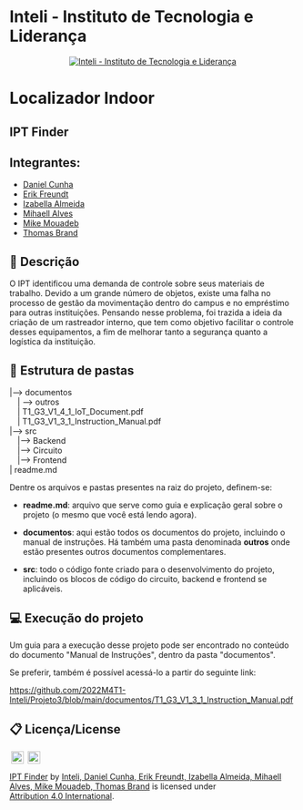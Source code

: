 # Inteli - Instituto de Tecnologia e Liderança 

<p align="center">
<a href= "https://www.inteli.edu.br/"><img src="https://www.inteli.edu.br/wp-content/uploads/2021/08/20172028/marca_1-2.png" alt="Inteli - Instituto de Tecnologia e Liderança" border="0"></a>
</p>

# Localizador Indoor

## IPT Finder

## Integrantes: 
- <a href="#">Daniel Cunha</a>
- <a href="#">Erik Freundt</a>
- <a href="#">Izabella Almeida</a> 
- <a href="#">Mihaell Alves</a> 
- <a href="#">Mike Mouadeb</a>
- <a href="#">Thomas Brand</a> 

## 📝 Descrição

O IPT identificou uma demanda de controle sobre seus materiais de trabalho. Devido a um grande número de objetos, existe uma falha no processo de gestão da movimentação dentro do campus e no empréstimo para outras instituições. Pensando nesse problema, foi trazida a ideia da criação de um rastreador interno, que tem como objetivo facilitar o controle desses equipamentos, a fim de melhorar tanto a segurança quanto a logística da instituição.

## 📁 Estrutura de pastas

|--> documentos<br>
  &emsp;| --> outros <br>
  &emsp;| T1_G3_V1_4_1_IoT_Document.pdf<br>
  &emsp;| T1_G3_V1_3_1_Instruction_Manual.pdf<br>
|--> src<br>
  &emsp;|--> Backend<br>
  &emsp;|--> Circuito<br>
  &emsp;|--> Frontend<br>
| readme.md<br>

Dentre os arquivos e pastas presentes na raiz do projeto, definem-se:

- <b>readme.md</b>: arquivo que serve como guia e explicação geral sobre o projeto (o mesmo que você está lendo agora).

- <b>documentos</b>: aqui estão todos os documentos do projeto, incluindo o manual de instruções. Há também uma pasta denominada <b>outros</b> onde estão presentes outros documentos complementares.

- <b>src</b>: todo o código fonte criado para o desenvolvimento do projeto, incluindo os blocos de código do circuito, backend e frontend se aplicáveis.

## 💻 Execução do projeto

Um guia para a execução desse projeto pode ser encontrado no conteúdo do documento "Manual de Instruções", dentro da pasta "documentos".

Se preferir, também é possível acessá-lo a partir do seguinte link:

https://github.com/2022M4T1-Inteli/Projeto3/blob/main/documentos/T1_G3_V1_3_1_Instruction_Manual.pdf


## 📋 Licença/License

<img style="height:22px!important;margin-left:3px;vertical-align:text-bottom;" src="https://mirrors.creativecommons.org/presskit/icons/cc.svg?ref=chooser-v1">
<img style="height:22px!important;margin-left:3px;vertical-align:text-bottom;" src="https://mirrors.creativecommons.org/presskit/icons/by.svg?ref=chooser-v1">


<p xmlns:cc="http://creativecommons.org/ns#" xmlns:dct="http://purl.org/dc/terms/"><a property="dct:title" rel="cc:attributionURL" href="#">IPT Finder</a> by <a rel="cc:attributionURL dct:creator" property="cc:attributionName" href="#">Inteli, Daniel Cunha, Erik Freundt, Izabella Almeida, Mihaell Alves, Mike Mouadeb, Thomas Brand</a> is licensed under <a href="http://creativecommons.org/licenses/by/4.0/?ref=chooser-v1" target="_blank" rel="license noopener noreferrer" style="display:inline-block;">Attribution 4.0 International</a>.</p>


